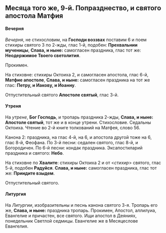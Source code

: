 
## Месяца того же, 9-й. Попразднество, и святого апостола Матфия

#### Вечерня

*Вечерня*, не стихословим, на **Господи воззвах** поставим 6 и поем
стихиры святого 3 по 2-жды, глас 1-й, подобен: **Прехвальнии мученицы**,
**Слава, и ныне:** самогласен праздника, глас тот же:
**Неодержимое Твоего светолития**.

Прокимен.

На стиховне: стихиры Октоиха 2, и самогласен апостола, глас 6-й,
**Матфие апостоле**, **Слава, и ныне:** самогласен праздника на
тот же глас: **Петру, и Иакову, и Иоанну**.

Отпустительный святого **Апостоле святый**, глас 3-й.

#### Утреня

На *утрене*, **Бог Господь**, и тропарь праздника 2-жды, **Слава, и ныне:**
**Апостоле святый**, тот же и в конце утрени. Стихословие. Седальны Октоиха.
Чтение во 2-й книге толкований на Матфея, слово 56.

Канона 2: праздника, на глас 4-й, на 6, и апостола другой тоже на 6, глас 8-й, Феофана.
По 3-й песни: седален святого, глас 8-й, и Богородичен.
По 6-й песни: кондак праздника. 
Эксапостиларий праздника и святого: **Небо**.

На стиховне по **Хвалите**: стихиры Октоиха 2 и от <*стихир*> святого,
глас 5-й, подобен **Радуйся**. **Слава, и ныне:** самогласен праздника,
глас тот же: **Приидите взыдем**.

Отпустительный святого.

#### Литургия

На *Литургии*, изобразительны и песнь канона святого 3-я. Тропарь его же,
**Слава, и ныне:** праздника тропарь.
Прокимен, Апостол, аллилуиа, Евангелие и причастен, все святого.
Ищи апостол в Деяниях, понедельник Светлой седмицы. Евангелие же в
Месяцеслове Евангелия.
